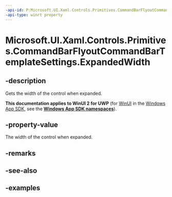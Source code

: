 ```yaml
---
-api-id: P:Microsoft.UI.Xaml.Controls.Primitives.CommandBarFlyoutCommandBarTemplateSettings.ExpandedWidth
-api-type: winrt property
---
```

<!-- Property syntax.
public double ExpandedWidth { get; }
-->

# Microsoft.UI.Xaml.Controls.Primitives.CommandBarFlyoutCommandBarTemplateSettings.ExpandedWidth


## -description

Gets the width of the control when expanded.


**This documentation applies to WinUI 2 for UWP** (for [WinUI](/windows/apps/winui/winui3/) in the [Windows App SDK](/windows/apps/windows-app-sdk/), see the **[Windows App SDK namespaces](/windows/windows-app-sdk/api/winrt/)**).

## -property-value

The width of the control when expanded.


## -remarks


## -see-also


## -examples


